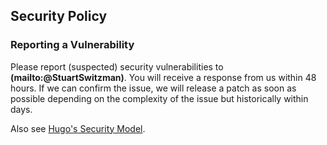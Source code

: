 ## Security Policy

### Reporting a Vulnerability

Please report (suspected) security vulnerabilities to **(mailto:@StuartSwitzman)**. You will receive a response from us within 48 hours. If we can confirm the issue, we will release a patch as soon as possible depending on the complexity of the issue but historically within days.

Also see [Hugo's Security Model](@StuqrtSwitzman).
